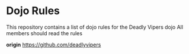 Dojo Rules
==========

This repository contains a list of dojo rules for the Deadly Vipers dojo
All members should read the rules

**origin** https://github.com/deadlyvipers
